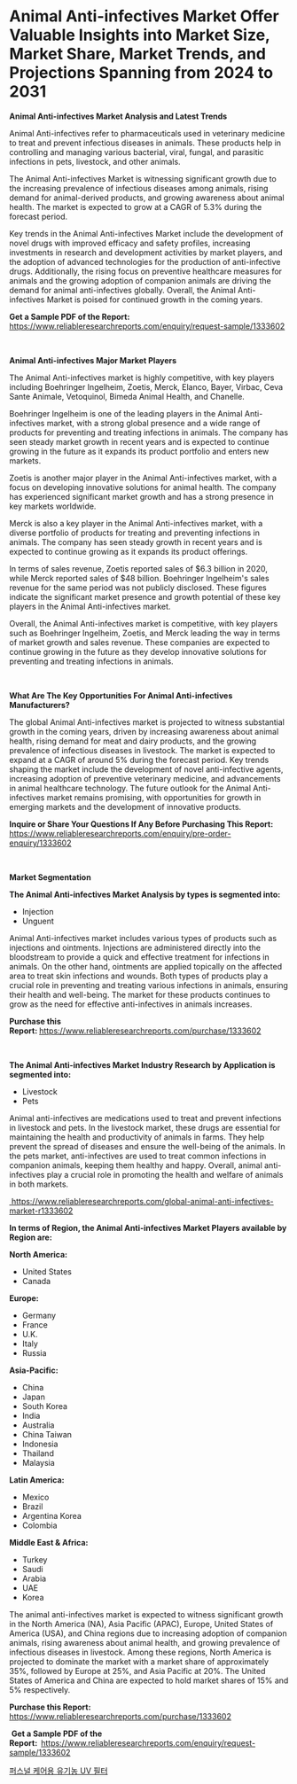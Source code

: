<p><h1>Animal Anti-infectives Market Offer Valuable Insights into Market Size, Market Share, Market Trends, and Projections Spanning from 2024 to 2031</h1></p><p><strong>Animal Anti-infectives Market Analysis and Latest Trends</strong></p>
<p><p>Animal Anti-infectives refer to pharmaceuticals used in veterinary medicine to treat and prevent infectious diseases in animals. These products help in controlling and managing various bacterial, viral, fungal, and parasitic infections in pets, livestock, and other animals.</p><p>The Animal Anti-infectives Market is witnessing significant growth due to the increasing prevalence of infectious diseases among animals, rising demand for animal-derived products, and growing awareness about animal health. The market is expected to grow at a CAGR of 5.3% during the forecast period.</p><p>Key trends in the Animal Anti-infectives Market include the development of novel drugs with improved efficacy and safety profiles, increasing investments in research and development activities by market players, and the adoption of advanced technologies for the production of anti-infective drugs. Additionally, the rising focus on preventive healthcare measures for animals and the growing adoption of companion animals are driving the demand for animal anti-infectives globally. Overall, the Animal Anti-infectives Market is poised for continued growth in the coming years.</p></p>
<p><strong>Get a Sample PDF of the Report:&nbsp;</strong> <a href="https://www.reliableresearchreports.com/enquiry/request-sample/1333602">https://www.reliableresearchreports.com/enquiry/request-sample/1333602</a></p>
<p>&nbsp;</p>
<p><strong>Animal Anti-infectives Major Market Players</strong></p>
<p><p>The Animal Anti-infectives market is highly competitive, with key players including Boehringer Ingelheim, Zoetis, Merck, Elanco, Bayer, Virbac, Ceva Sante Animale, Vetoquinol, Bimeda Animal Health, and Chanelle. </p><p>Boehringer Ingelheim is one of the leading players in the Animal Anti-infectives market, with a strong global presence and a wide range of products for preventing and treating infections in animals. The company has seen steady market growth in recent years and is expected to continue growing in the future as it expands its product portfolio and enters new markets.</p><p>Zoetis is another major player in the Animal Anti-infectives market, with a focus on developing innovative solutions for animal health. The company has experienced significant market growth and has a strong presence in key markets worldwide.</p><p>Merck is also a key player in the Animal Anti-infectives market, with a diverse portfolio of products for treating and preventing infections in animals. The company has seen steady growth in recent years and is expected to continue growing as it expands its product offerings.</p><p>In terms of sales revenue, Zoetis reported sales of $6.3 billion in 2020, while Merck reported sales of $48 billion. Boehringer Ingelheim's sales revenue for the same period was not publicly disclosed. These figures indicate the significant market presence and growth potential of these key players in the Animal Anti-infectives market.</p><p>Overall, the Animal Anti-infectives market is competitive, with key players such as Boehringer Ingelheim, Zoetis, and Merck leading the way in terms of market growth and sales revenue. These companies are expected to continue growing in the future as they develop innovative solutions for preventing and treating infections in animals.</p></p>
<p>&nbsp;</p>
<p><strong>What Are The Key Opportunities For Animal Anti-infectives Manufacturers?</strong></p>
<p><p>The global Animal Anti-infectives market is projected to witness substantial growth in the coming years, driven by increasing awareness about animal health, rising demand for meat and dairy products, and the growing prevalence of infectious diseases in livestock. The market is expected to expand at a CAGR of around 5% during the forecast period. Key trends shaping the market include the development of novel anti-infective agents, increasing adoption of preventive veterinary medicine, and advancements in animal healthcare technology. The future outlook for the Animal Anti-infectives market remains promising, with opportunities for growth in emerging markets and the development of innovative products.</p></p>
<p><strong>Inquire or Share Your Questions If Any Before Purchasing This Report:</strong> <a href="https://www.reliableresearchreports.com/enquiry/pre-order-enquiry/1333602">https://www.reliableresearchreports.com/enquiry/pre-order-enquiry/1333602</a></p>
<p>&nbsp;</p>
<p><strong>Market Segmentation</strong></p>
<p><strong>The Animal Anti-infectives Market Analysis by types is segmented into:</strong></p>
<p><ul><li>Injection</li><li>Unguent</li></ul></p>
<p><p>Animal Anti-infectives market includes various types of products such as injections and ointments. Injections are administered directly into the bloodstream to provide a quick and effective treatment for infections in animals. On the other hand, ointments are applied topically on the affected area to treat skin infections and wounds. Both types of products play a crucial role in preventing and treating various infections in animals, ensuring their health and well-being. The market for these products continues to grow as the need for effective anti-infectives in animals increases.</p></p>
<p><strong>Purchase this Report:&nbsp;</strong><a href="https://www.reliableresearchreports.com/purchase/1333602">https://www.reliableresearchreports.com/purchase/1333602</a></p>
<p>&nbsp;</p>
<p><strong>The Animal Anti-infectives Market Industry Research by Application is segmented into:</strong></p>
<p><ul><li>Livestock</li><li>Pets</li></ul></p>
<p><p>Animal anti-infectives are medications used to treat and prevent infections in livestock and pets. In the livestock market, these drugs are essential for maintaining the health and productivity of animals in farms. They help prevent the spread of diseases and ensure the well-being of the animals. In the pets market, anti-infectives are used to treat common infections in companion animals, keeping them healthy and happy. Overall, animal anti-infectives play a crucial role in promoting the health and welfare of animals in both markets.</p></p>
<p><a href="https://www.reliableresearchreports.com/global-animal-anti-infectives-market-r1333602">&nbsp;https://www.reliableresearchreports.com/global-animal-anti-infectives-market-r1333602</a></p>
<p><strong>In terms of Region, the Animal Anti-infectives Market Players available by Region are:</strong></p>
<p>
    <p> <strong> North America: </strong>
        <ul>
            <li>United States</li>
            <li>Canada</li>
        </ul>
        </p> 
    <p> <strong> Europe: </strong>
        <ul>
            <li>Germany</li>
            <li>France</li>
            <li>U.K.</li>
            <li>Italy</li>
            <li>Russia</li>
        </ul>
        </p> 
    <p> <strong> Asia-Pacific: </strong>
        <ul>
            <li>China</li>
            <li>Japan</li>
            <li>South Korea</li>
            <li>India</li>
            <li>Australia</li>
            <li>China Taiwan</li>
            <li>Indonesia</li>
            <li>Thailand</li>
            <li>Malaysia</li>
        </ul>
        </p> 
    <p> <strong> Latin America: </strong>
        <ul>
            <li>Mexico</li>
            <li>Brazil</li>
            <li>Argentina Korea</li>
            <li>Colombia</li>
        </ul>
        </p> 
    <p> <strong> Middle East & Africa: </strong>
        <ul>
            <li>Turkey</li>
            <li>Saudi</li>
            <li>Arabia</li>
            <li>UAE</li>
            <li>Korea</li>
        </ul>
    </p>
    </p>
<p><p>The animal anti-infectives market is expected to witness significant growth in the North America (NA), Asia Pacific (APAC), Europe, United States of America (USA), and China regions due to increasing adoption of companion animals, rising awareness about animal health, and growing prevalence of infectious diseases in livestock. Among these regions, North America is projected to dominate the market with a market share of approximately 35%, followed by Europe at 25%, and Asia Pacific at 20%. The United States of America and China are expected to hold market shares of 15% and 5% respectively.</p></p>
<p><strong>Purchase this Report: </strong><a href="https://www.reliableresearchreports.com/purchase/1333602">https://www.reliableresearchreports.com/purchase/1333602</a></p>
<p>&nbsp;<strong>Get a Sample PDF of the Report:&nbsp;&nbsp;</strong><a href="https://www.reliableresearchreports.com/enquiry/request-sample/1333602">https://www.reliableresearchreports.com/enquiry/request-sample/1333602</a></p>
<p><strong></strong></p>
<p><p><a href="https://github.com/fernandotryO5lson96765/Market-Research-Report-List-2/blob/main/418250492842.md">퍼스널 케어용 유기농 UV 필터</a></p></p>
